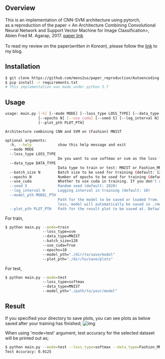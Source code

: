 ## Overview
This is an implementation of CNN-SVM architecture using pytorch,<br>
as a reproduction of the paper \<
An Architecture Combining Convolutional Neural Network and Support Vector Machine for Image Classification\>, Abien Fred M. Agarap, 2017. [paper link](https://arxiv.org/abs/1712.03541)<br><br>
To read my review on the paper(_written in Korean_), please follow the [link](https://mons2us.github.io/deeplearning/2020/10/10/vae.html) to my blog.

## Installation
```bash
$ git clone https://github.com/mons2us/paper_reproduction/Autoencoding-Variational-Bayes.git
$ pip install -r requirements.txt
# This implementation was made under python 3.7
```

## Usage
```bash
usage: main.py [-h] [--mode MODE] [--loss_type LOSS_TYPE] [--data_type DATA_TYPE] [--batch_size N]
               [--epochs N] [--use_cuda] [--seed S] [--log_interval N] [--model_pth MODEL_PTH]
               [--plot_pth PLOT_PTH]

Architecture combining CNN and SVM on (Fashion) MNIST

optional arguments:
  -h, --help            show this help message and exit
  --mode MODE
  --loss_type LOSS_TYPE
                        Do you want to use softmax or svm as the loss function? (Default: Softmax)
  --data_type DATA_TYPE
                        Data type to train or test: MNIST or Fashion_MNIST available
  --batch_size N        Batch size to be used for training (default: 128)
  --epochs N            Number of epochs to be used for training (default: 10)
  --use_cuda            Whether to use cuda in training. If you don't want to use cuda, set this to False
  --seed S              Random seed (default: 2020)
  --log_interval N      Logging interval in training (default: 10)
  --model_pth MODEL_PTH
                        Path for the model to be saved or loaded from. Default is ./model; If using svm
                        loss, model will automatically be saved in ./model with name: model_cnn_svm.pkl
  --plot_pth PLOT_PTH   Path for the result plot to be saved at. Default is ./plot
```

For train,
```bash
$ python main.py --mode=train
                 --loss_type=svm
                 --data_type=MNIST
                 --batch_size=128
                 --use_cuda=True
                 --epochs=10
                 --model_pth="./dir/to/save/model"
                 --plot_pth="./dir/to/save/plots"
```

For test,
```bash
$ python main.py --mode=test
                 --loss_type=softmax
                 --data_type=MNIST
                 --model_pth="./path/to/your/model" 
```

## Result
If you specified your directory to save plots, you can see plots as below saved after your training has finished;
![img](/assets/assets_post/2020-10-28-cnn_svm/plot_example.jpg)<br>

When using 'mode=test' argument, test accuracy for the selected dataset will be printed out as;
```bash
$ python main.py --mode=test --loss_type=softmax --data_type=Fashion_MNIST             
Test Accuracy: 0.9125
```

